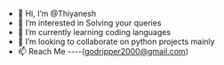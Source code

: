 - 👋 Hi, I’m @Thiyanesh
- 👀 I’m interested in Solving your queries
- 🌱 I’m currently learning coding languages
- 💞️ I’m looking to collaborate on python projects mainly
- 📫 Reach Me ----(godripper2000@gmail.com)
